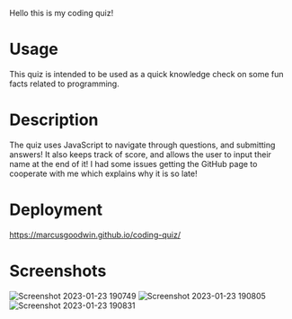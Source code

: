 Hello this is my coding quiz!

# Usage

This quiz is intended to be used as a quick knowledge check on some fun facts related to programming.

# Description

The quiz uses JavaScript to navigate through questions, and submitting answers! It also keeps track of score, and allows the user to input their name at the end of it! I had some issues getting the GitHub page to cooperate with me which explains why it is so late!

# Deployment

https://marcusgoodwin.github.io/coding-quiz/

# Screenshots


![Screenshot 2023-01-23 190749](https://user-images.githubusercontent.com/112059597/214198439-b613694b-b0bd-4952-a3aa-f63a618c89a7.png)
![Screenshot 2023-01-23 190805](https://user-images.githubusercontent.com/112059597/214198446-585d5462-409a-468d-be5c-f1a416945f96.png)
![Screenshot 2023-01-23 190831](https://user-images.githubusercontent.com/112059597/214198451-baa78b89-16be-4096-bf5c-89ca90755aeb.png)
